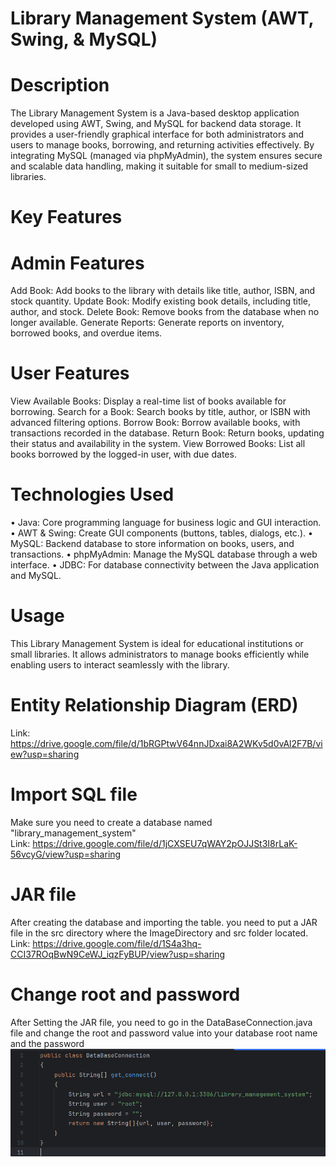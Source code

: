 # Library Management System (AWT, Swing, & MySQL)


# Description
The Library Management System is a Java-based desktop application developed using AWT, Swing, and MySQL for backend data storage. It provides a user-friendly graphical interface for both administrators and users to manage books, borrowing, and returning activities effectively. By integrating MySQL (managed via phpMyAdmin), the system ensures secure and scalable data handling, making it suitable for small to medium-sized libraries.


# Key Features


# Admin Features
Add Book: Add books to the library with details like title, author, ISBN, and stock quantity.
Update Book: Modify existing book details, including title, author, and stock.
Delete Book: Remove books from the database when no longer available.
Generate Reports: Generate reports on inventory, borrowed books, and overdue items.


# User Features
View Available Books: Display a real-time list of books available for borrowing.
Search for a Book: Search books by title, author, or ISBN with advanced filtering options.
Borrow Book: Borrow available books, with transactions recorded in the database.
Return Book: Return books, updating their status and availability in the system.
View Borrowed Books: List all books borrowed by the logged-in user, with due dates.


# Technologies Used
• Java: Core programming language for business logic and GUI interaction.
• AWT & Swing: Create GUI components (buttons, tables, dialogs, etc.).
• MySQL: Backend database to store information on books, users, and transactions.
• phpMyAdmin: Manage the MySQL database through a web interface.
• JDBC: For database connectivity between the Java application and MySQL.


# Usage
This Library Management System is ideal for educational institutions or small libraries. It allows administrators to manage books efficiently while enabling users to interact seamlessly with the library.

# Entity Relationship Diagram (ERD) 
Link: https://drive.google.com/file/d/1bRGPtwV64nnJDxai8A2WKv5d0vAl2F7B/view?usp=sharing

# Import SQL file 
Make sure you need to create a database named "library_management_system"  
Link: https://drive.google.com/file/d/1jCXSEU7qWAY2pOJJSt3I8rLaK-56vcyG/view?usp=sharing

# JAR file
After creating the database and importing the table. you need to put a JAR file in the src directory where the ImageDirectory and src folder located.
Link: https://drive.google.com/file/d/1S4a3hq-CCI37ROqBwN9CeWJ_iqzFyBUP/view?usp=sharing

# Change root and password 
After Setting the JAR file, you need to go in the DataBaseConnection.java file and change the root and password value into your database root name and the password
![image alt](https://github.com/RiasGremoryHSDXD/LibraryManagementSystem/blob/1ee155ef276c8eefa2d49ab06a10ec15d91cb9d2/image.png)
